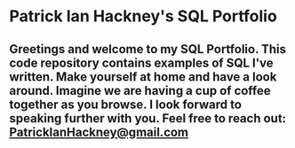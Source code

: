 # Patrick Ian Hackney's SQL Portfolio
## Greetings and welcome to my SQL Portfolio. This code repository contains examples of SQL I've written. Make yourself at home and have a look around. Imagine we are having a cup of coffee together as you browse. I look forward to speaking further with you. Feel free to reach out: PatrickIanHackney@gmail.com
